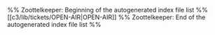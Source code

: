 %% Zoottelkeeper: Beginning of the autogenerated index file list  %%
 [[c3/lib/tickets/OPEN-AIR|OPEN-AIR]]
%% Zoottelkeeper: End of the autogenerated index file list  %%

